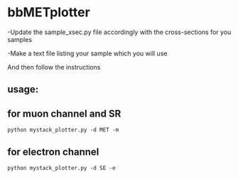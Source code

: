 # bbMETplotter
-Update the sample_xsec.py file accordingly with the cross-sections for you samples

-Make a text file listing your sample which you will use 

And then follow the instructions

## usage:
## for muon channel and SR 

```
python mystack_plotter.py -d MET -m
```

## for electron channel
```
python mystack_plotter.py -d SE -e
```
